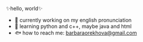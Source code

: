 ✨hello, world✨

- 🐬 currently working on my english pronunciation
- 🐳 learning python and c++, maybe java and html
- 🐟 how to reach me: barbaraorekhova@gmail.com
